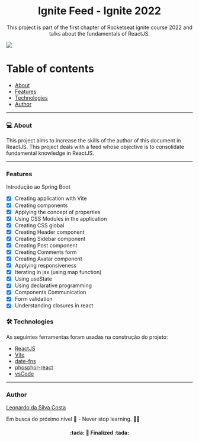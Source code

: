 <h1 align="center">Ignite Feed - Ignite 2022</h1>
<p align="center">This project is part of the first chapter of Rocketseat ignite course 2022 and talks about the fundamentals of ReactJS. </p>
<img src="https://img.shields.io/badge/REACTJS-STUDY-blue">

Table of contents
=================
<!--ts-->
   * [About](#About)
   * [Features](#features)
   * [Technologies](#technologies)
   * [Author](#author)
<!--te-->

---

### 💻 About

This project aims to increase the skills of the author of this document in ReactJS.
This project deals with a feed whose objective is to consolidate fundamental knowledge in ReactJS.

---
### Features

Introdução ao Spring Boot
- [x] Creating application with Vite
- [x] Creating components
- [x] Applying the concept of properties
- [x] Using CSS Modules in the application
- [x] Creating CSS global
- [x] Creating Header component
- [x] Creating Sidebar component
- [x] Creating Post component
- [x] Creating Comments form
- [x] Creating Avatar component
- [x] Applying responsiveness
- [x] Iterating in jsx (using map function)
- [x] Using useState
- [x] Using declarative programming
- [x] Components Communication
- [x] Form validation
- [x] Understanding closures in react

### 🛠 Technologies

As seguintes ferramentas foram usadas na construção do projeto:

- [ReactJS](https://pt-br.reactjs.org/)
- [Vite](https://vitejs.dev/)
- [date-fns](https://github.com/date-fns/date-fns)
- [phosphor-react](https://www.npmjs.com/package/phosphor-react)
- [vsCode](https://code.visualstudio.com/)

---

### Author
[Leonardo da Silva Costa](https://www.linkedin.com/in/leonardo-da-silva-costa/)

Em busca do próximo nível 🚀 - Never stop learning. 🧑‍🎓

<h4 align="center"> 
	:tada:  🚀 Finalized  :tada:
</h4>




